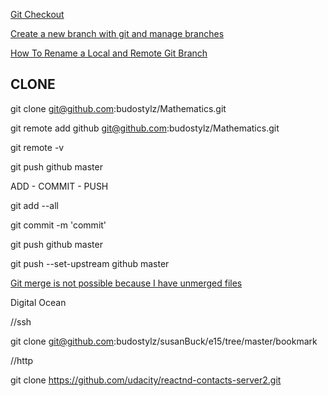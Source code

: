 [Git Checkout](https://www.atlassian.com/git/tutorials/using-branches/git-checkout)

[Create a new branch with git and manage branches](https://github.com/Kunena/Kunena-Forum/wiki/Create-a-new-branch-with-git-and-manage-branches)

[How To Rename a Local and Remote Git Branch](https://linuxize.com/post/how-to-rename-local-and-remote-git-branch/)


CLONE
-------
git clone git@github.com:budostylz/Mathematics.git

git remote add github git@github.com:budostylz/Mathematics.git

git remote -v

git push github master

ADD - COMMIT - PUSH

git add --all

git commit -m 'commit'

git push github master

git push --set-upstream github master


[Git merge is not possible because I have unmerged files](https://stackoverflow.com/questions/36086202/git-merge-is-not-possible-because-i-have-unmerged-files)

Digital Ocean

//ssh

git clone git@github.com:budostylz/susanBuck/e15/tree/master/bookmark

//http

git clone https://github.com/udacity/reactnd-contacts-server2.git 
